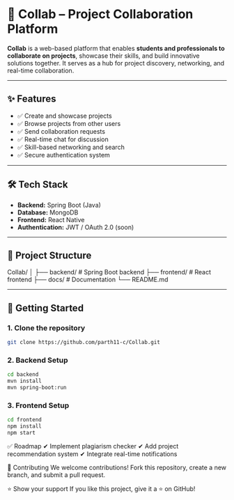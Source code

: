 # 🤝 Collab – Project Collaboration Platform

**Collab** is a web-based platform that enables **students and professionals to collaborate on projects**, showcase their skills, and build innovative solutions together. It serves as a hub for project discovery, networking, and real-time collaboration.

---

## ✨ Features
- ✅ Create and showcase projects
- ✅ Browse projects from other users
- ✅ Send collaboration requests
- ✅ Real-time chat for discussion
- ✅ Skill-based networking and search
- ✅ Secure authentication system

---

## 🛠 Tech Stack
- **Backend:** Spring Boot (Java)
- **Database:** MongoDB
- **Frontend:** React Native
- **Authentication:** JWT / OAuth 2.0 (soon)


---

## 📂 Project Structure
Collab/
│
├── backend/ # Spring Boot backend
├── frontend/ # React frontend
├── docs/ # Documentation
└── README.md


---

## 🚀 Getting Started

### 1. Clone the repository
```bash
git clone https://github.com/parth11-c/Collab.git
```
### 2. Backend Setup
```bash
cd backend
mvn install
mvn spring-boot:run
```
### 3. Frontend Setup
```bash
cd frontend
npm install
npm start

```
✅ Roadmap
✔ Implement plagiarism checker
✔ Add project recommendation system
✔ Integrate real-time notifications


🤝 Contributing
We welcome contributions! Fork this repository, create a new branch, and submit a pull request.

⭐ Show your support
If you like this project, give it a ⭐ on GitHub!
